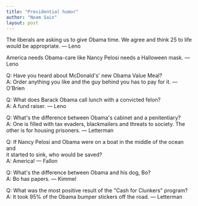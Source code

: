 ```yaml
---
title: "Presidential humor"
author: "Noam Sain"
layout: post
---
```


The liberals are asking us to give Obama time. We agree and think 25 to life would be appropriate. — Leno

America needs Obama-care like Nancy Pelosi needs a Halloween mask. — Leno

Q: Have you heard about McDonald's' new Obama Value Meal?  
A: Order anything you like and the guy behind you has to pay for it. — O'Brien

Q: What does Barack Obama call lunch with a convicted felon?  
A: A fund raiser. — Leno

Q: What's the difference between Obama's cabinet and a penitentiary?  
A: One is filled with tax evaders, blackmailers and threats to society. The  
other is for housing prisoners. — Letterman

Q: If Nancy Pelosi and Obama were on a boat in the middle of the ocean and  
it started to sink, who would be saved?  
A: America! — Fallon

Q: What's the difference between Obama and his dog, Bo?  
A: Bo has papers. — Kimmel

Q: What was the most positive result of the "Cash for Clunkers" program?  
A: It took 95% of the Obama bumper stickers off the road. — Letterman